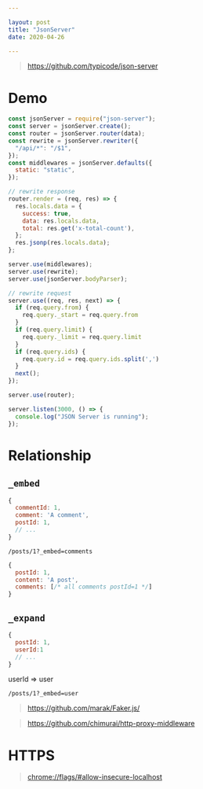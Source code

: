 ```yaml
---

layout: post
title: "JsonServer"
date: 2020-04-26

---
```


> <https://github.com/typicode/json-server>

# Demo

```js
const jsonServer = require("json-server");
const server = jsonServer.create();
const router = jsonServer.router(data);
const rewrite = jsonServer.rewriter({
  "/api/*": "/$1",
});
const middlewares = jsonServer.defaults({
  static: "static",
});

// rewrite response
router.render = (req, res) => {
  res.locals.data = {
    success: true,
    data: res.locals.data,
    total: res.get('x-total-count'),
  };
  res.jsonp(res.locals.data);
};

server.use(middlewares);
server.use(rewrite);
server.use(jsonServer.bodyParser);

// rewrite request
server.use((req, res, next) => {
  if (req.query.from) {
    req.query._start = req.query.from
  }
  if (req.query.limit) {
    req.query._limit = req.query.limit
  }
  if (req.query.ids) {
    req.query.id = req.query.ids.split(',')
  }
  next();
});

server.use(router);

server.listen(3000, () => {
  console.log("JSON Server is running");
});
```


# Relationship

## `_embed`
```js
{
  commentId: 1,
  comment: 'A comment',
  postId: 1,
  // ...
}
```

`/posts/1?_embed=comments`

```js
{
  postId: 1,
  content: 'A post',
  comments: [/* all comments postId=1 */]
}
```

## `_expand`
```js
{
  postId: 1,
  userId:1
  // ...
}
```
userId => user

`/posts/1?_embed=user`


> <https://github.com/marak/Faker.js/>

> <https://github.com/chimurai/http-proxy-middleware>

# HTTPS
> <chrome://flags/#allow-insecure-localhost>